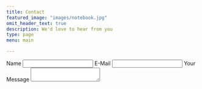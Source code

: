 ```yaml
---
title: Contact
featured_image: "images/notebook.jpg"
omit_header_text: true
description: We'd love to hear from you
type: page
menu: main

---
```


<form name="contact-form" method="post" data-netlify="true" action="/success">
<label for="contact-name">
Name
<input id="contact-name" name="name" type="text" required=""/>
</label>
<label for="contact-email">
E-Mail
<input id="contact-email" name="email" type="email" required=""/>
</label>
<label for="contact-message">
Your Message
<textarea id="contact-message" name="message" required=""></textarea>
</label>
</form>
